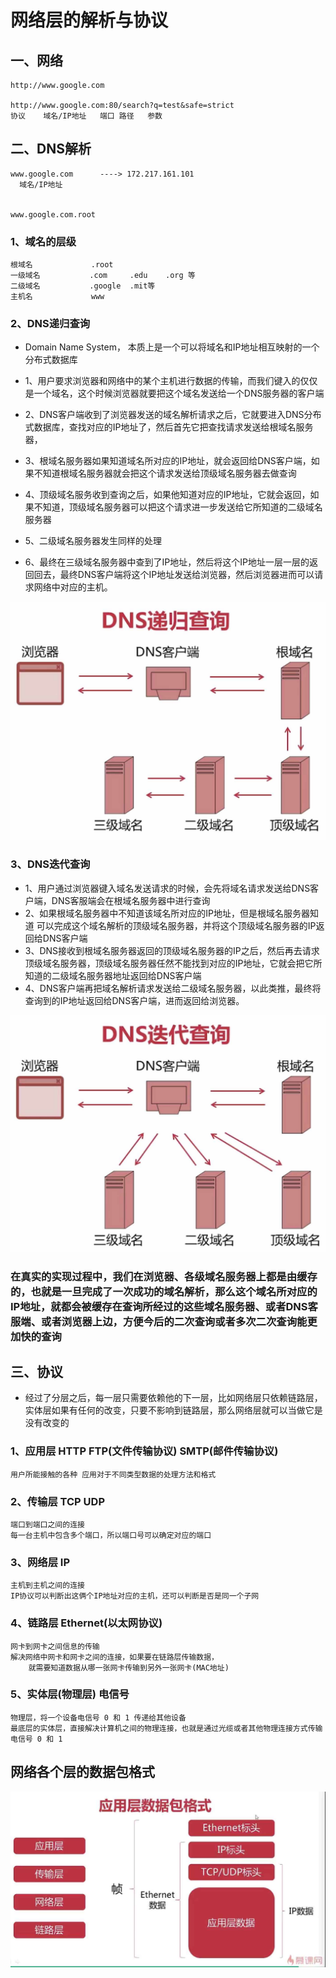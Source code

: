 # 网络层的解析与协议

## 一、网络

    http://www.google.com
    
    http://www.google.com:80/search?q=test&safe=strict
    协议    域名/IP地址   端口 路径   参数
    
## 二、DNS解析

    www.google.com      ----> 172.217.161.101
      域名/IP地址
      
    
    www.google.com.root
          
### 1、域名的层级
    
    根域名             .root
    一级域名           .com     .edu    .org 等
    二级域名           .google  .mit等
    主机名             www
    
### 2、DNS递归查询

* Domain Name System， 本质上是一个可以将域名和IP地址相互映射的一个分布式数据库

* 1、用户要求浏览器和网络中的某个主机进行数据的传输，而我们键入的仅仅是一个域名，这个时候浏览器就要把这个域名发送给一个DNS服务器的客户端
* 2、DNS客户端收到了浏览器发送的域名解析请求之后，它就要进入DNS分布式数据库，查找对应的IP地址了，然后首先它把查找请求发送给根域名服务器，
* 3、根域名服务器如果知道域名所对应的IP地址，就会返回给DNS客户端，如果不知道根域名服务器就会把这个请求发送给顶级域名服务器去做查询
* 4、顶级域名服务收到查询之后，如果他知道对应的IP地址，它就会返回，如果不知道，顶级域名服务器可以把这个请求进一步发送给它所知道的二级域名服务器
* 5、二级域名服务器发生同样的处理
* 6、最终在三级域名服务器中查到了IP地址，然后将这个IP地址一层一层的返回回去，最终DNS客户端将这个IP地址发送给浏览器，然后浏览器进而可以请求网络中对应的主机。

![avator](images-folder/DNSdiguichaxun.jpg)
    
### 3、DNS迭代查询
* 1、用户通过浏览器键入域名发送请求的时候，会先将域名请求发送给DNS客户端，DNS客服端会在根域名服务器中进行查询
* 2、如果根域名服务器中不知道该域名所对应的IP地址，但是根域名服务器知道 可以完成这个域名解析的顶级域名服务器，并将这个顶级域名服务器的IP返回给DNS客户端
* 3、DNS接收到根域名服务器返回的顶级域名服务器的IP之后，然后再去请求顶级域名服务器，顶级域名服务器任然不能找到对应的IP地址，它就会把它所知道的二级域名服务器地址返回给DNS客户端
* 4、DNS客户端再把域名解析请求发送给二级域名服务器，以此类推，最终将查询到的IP地址返回给DNS客户端，进而返回给浏览器。


![avator](images-folder/DNSdiedaichaxun.jpg)


### 在真实的实现过程中，我们在浏览器、各级域名服务器上都是由缓存的，也就是一旦完成了一次成功的域名解析，那么这个域名所对应的IP地址，就都会被缓存在查询所经过的这些域名服务器、或者DNS客服端、或者浏览器上边，方便今后的二次查询或者多次二次查询能更加快的查询


## 三、协议
* 经过了分层之后，每一层只需要依赖他的下一层，比如网络层只依赖链路层，实体层如果有任何的改变，只要不影响到链路层，那么网络层就可以当做它是没有改变的

### 1、应用层               HTTP FTP(文件传输协议) SMTP(邮件传输协议)
    用户所能接触的各种 应用对于不同类型数据的处理方法和格式
    
### 2、传输层               TCP UDP         
    端口到端口之间的连接
    每一台主机中包含多个端口，所以端口号可以确定对应的端口
### 3、网络层               IP
    主机到主机之间的连接
    IP协议可以判断出这俩个IP地址对应的主机，还可以判断是否是同一个子网
### 4、链路层               Ethernet(以太网协议)  
    网卡到网卡之间信息的传输
    解决网络中网卡和网卡之间的连接，如果要在链路层传输数据，
        就需要知道数据从哪一张网卡传输到另外一张网卡(MAC地址)
### 5、实体层(物理层)      电信号
    物理层，将一个设备电信号 0 和 1 传递给其他设备
    最底层的实体层，直接解决计算机之间的物理连接，也就是通过光缆或者其他物理连接方式传输电信号 0 和 1


## 网络各个层的数据包格式
![avator](images-folder/wangluogegecengdeshujubaogeshi.jpg)
